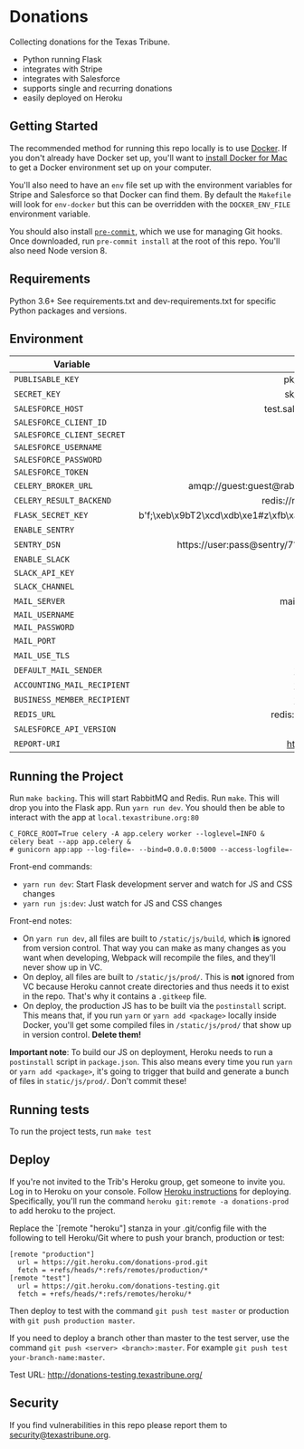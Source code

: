 Donations
=========

Collecting donations for the Texas Tribune.

- Python running Flask
- integrates with Stripe
- integrates with Salesforce
- supports single and recurring donations
- easily deployed on Heroku

Getting Started
---------------

The recommended method for running this repo locally is to use [Docker](https://www.docker.com/). If you don't already have Docker set up, you'll want to [install Docker for Mac](https://docs.docker.com/engine/installation/mac/) to get a Docker environment set up on your computer.

You'll also need to have an `env` file set up with the environment variables for Stripe
and Salesforce so that Docker can find them. By default the `Makefile` will look for
`env-docker` but this can be overridden with the `DOCKER_ENV_FILE` environment variable.

You should also install [`pre-commit`](https://pre-commit.com/#install), which we use for managing Git hooks. Once downloaded, run `pre-commit install` at the root of this repo. You'll also need Node version 8.

Requirements
------------
Python 3.6+
See requirements.txt and dev-requirements.txt for specific Python packages and versions.

Environment
-----------
| Variable                    |                                        Example |
|-----------------------------|-----------------------------------------------:|
| `PUBLISABLE_KEY`            |                                  pk_test_12345 |
| `SECRET_KEY`                |                                  sk_test_12335 |
| `SALESFORCE_HOST`           |                            test.salesforce.com |
| `SALESFORCE_CLIENT_ID`      |                                                |
| `SALESFORCE_CLIENT_SECRET`  |                                                |
| `SALESFORCE_USERNAME`       |                                                |
| `SALESFORCE_PASSWORD`       |                                                |
| `SALESFORCE_TOKEN`          |                                                |
| `CELERY_BROKER_URL`         |              amqp://guest:guest@rabbitmq:5672/ |
| `CELERY_RESULT_BACKEND`     |                           redis://redis:6379/0 |
| `FLASK_SECRET_KEY`          | b'f;\xeb\x9bT2\xcd\xdb\xe1#z\xfb\xab\xf8(\x03' |
| `ENABLE_SENTRY`             |                                          False |
| `SENTRY_DSN`                |          https://user:pass@sentry/7?timeout=10 |
| `ENABLE_SLACK`              |                                          False |
| `SLACK_API_KEY`             |                                                |
| `SLACK_CHANNEL`             |                                     #donations |
| `MAIL_SERVER`               |                                mail.server.com |
| `MAIL_USERNAME`             |                                                |
| `MAIL_PASSWORD`             |                                                |
| `MAIL_PORT`                 |                                             25 |
| `MAIL_USE_TLS`              |                                           True |
| `DEFAULT_MAIL_SENDER`       |                                    foo@bar.org |
| `ACCOUNTING_MAIL_RECIPIENT` |                                    foo@bar.org |
| `BUSINESS_MEMBER_RECIPIENT` |                                    foo@bar.org |
| `REDIS_URL`                 |                             redis://redis:6379 |
| `SALESFORCE_API_VERSION`    |                                          v43.0 |
| `REPORT-URI`                |                                https://foo.bar |

Running the Project
-------------------

Run `make backing`. This will start RabbitMQ and Redis.
Run `make`. This will drop you into the Flask app.
Run `yarn run dev`. You should then be able to interact with the app at `local.texastribune.org:80`
```
C_FORCE_ROOT=True celery -A app.celery worker --loglevel=INFO &
celery beat --app app.celery &
# gunicorn app:app --log-file=- --bind=0.0.0.0:5000 --access-logfile=-
```

Front-end commands:
+ `yarn run dev`: Start Flask development server and watch for JS and CSS changes
+ `yarn run js:dev`: Just watch for JS and CSS changes

Front-end notes:
+ On `yarn run dev`, all files are built to `/static/js/build`, which **is** ignored from version control. That way you can make as many changes as you want when developing, Webpack will recompile the files, and they'll never show up in VC.
+ On deploy, all files are built to `/static/js/prod/`. This is **not** ignored from VC because Heroku cannot create directories and thus needs it to exist in the repo. That's why it contains a `.gitkeep` file.
+ On deploy, the production JS has to be built via the `postinstall` script. This means that, if you run `yarn` or `yarn add <package>` locally inside Docker, you'll get some compiled files in `/static/js/prod/` that show up in version control. **Delete them!**

**Important note**: To build our JS on deployment, Heroku needs to run a `postinstall` script in `package.json`. This also means every time you run `yarn` or `yarn add <package>`, it's going to trigger that build and generate a bunch of files in `static/js/prod/`. Don't commit these!

Running tests
-------------

To run the project tests, run
`make test`

Deploy
-------------------

If you're not invited to the Trib's Heroku group, get someone to invite you. Log in to Heroku on your console. Follow [Heroku instructions](https://devcenter.heroku.com/articles/git) for deploying. Specifically, you'll run the command `heroku git:remote -a donations-prod` to add heroku to the project.

Replace the `[remote "heroku"] stanza in your .git/config file with the following to tell Heroku/Git where to push your branch, production or test:

```
[remote "production"]
  url = https://git.heroku.com/donations-prod.git
  fetch = +refs/heads/*:refs/remotes/production/*
[remote "test"]
  url = https://git.heroku.com/donations-testing.git
  fetch = +refs/heads/*:refs/remotes/heroku/*
```

Then deploy to test with the command `git push test master` or production with `git push production master`.

If you need to deploy a branch other than master to the test server, use the command `git push <server> <branch>:master`. For example `git push test your-branch-name:master`.

Test URL: http://donations-testing.texastribune.org/

Security
--------

If you find vulnerabilities in this repo please report them to security@texastribune.org.
